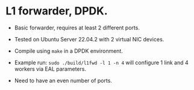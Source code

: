 # L1 forwarder, DPDK.

* Basic forwarder, requires at least 2 different ports.

* Tested on Ubuntu Server 22.04.2 with 2 virtual NIC devices.

* Compile using `make` in a DPDK environment.

* Example run: `sudo ./build/l1fwd -l 1 -n 4` will configure 1 link and 4 workers via EAL parameters.

* Need to have an even number of ports.

